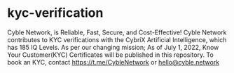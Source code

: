 # kyc-verification
Cyble Network, is Reliable, Fast, Secure, and Cost-Effective!  Cyble Network contributes to KYC verifications with the CybriX Artificial Intelligence, which has 185 IQ Levels.  As per our changing mission; As of July 1, 2022, Know Your Customer(KYC) Certificates will be published in this repository.  To book an KYC, contact https://t.me/CybleNetwork or hello@cyble.network
